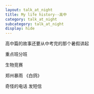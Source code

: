 ```yaml
---
layout: talk_at_night
title: My life history--高中
category: talk_at_night
subcategory: talk_at_night
display: hide
---
```


<!-- more -->

高中篇的故事还要从中考完的那个暑假讲起

重点班分班

生物竞赛

郑州暴雨 《白鸽》

奇怪的电话 发短信